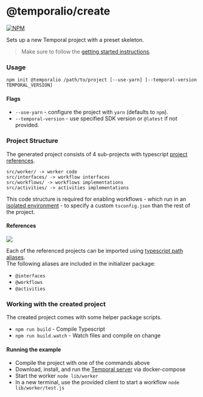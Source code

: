 # @temporalio/create

[![NPM](https://img.shields.io/npm/v/@temporalio/create)](https://www.npmjs.com/package/@temporalio/create)

Sets up a new Temporal project with a preset skeleton.

> Make sure to follow the [getting started instructions](./getting-started#install-system-dependencies).

### Usage

```
npm init @temporalio /path/to/project [--use-yarn] [--temporal-version TEMPORAL_VERSION]
```

#### Flags

- `--use-yarn` - configure the project with `yarn` (defaults to `npm`).
- `--temporal-version` - use specified SDK version or `@latest` if not provided.

### Project Structure

The generated project consists of 4 sub-projects with typescript [project references][ts-project-references].

```
src/worker/ -> worker code
src/interfaces/ -> workflow interfaces
src/workflows/ -> workflows implementations
src/activities/ -> activities implementations
```

This code structure is required for enabling workflows - which run in an [isolated environment](#workflows) - to specify a custom `tsconfig.json` than the rest of the project.

#### References

[![](https://mermaid.ink/svg/eyJjb2RlIjoiZ3JhcGggVERcbiAgICBXUksod29ya2VyKSAtLT4gV0ZcbiAgICBXRih3b3JrZmxvd3MpIC0tPiBJXG4gICAgV0YgLS0-IEFcbiAgICBBKGFjdGl2aXRpZXMpIC0tPiBJXG4gICAgV1JLIC0tPiBJXG4gICAgSShpbnRlcmZhY2VzKSIsIm1lcm1haWQiOnsidGhlbWUiOiJkZWZhdWx0IiwiZmxvd2NoYXJ0Ijp7ImN1cnZlIjoiYmFzaXMifSwidGhlbWVDU1MiOiIubGFiZWwgZm9yZWlnbk9iamVjdCB7IG92ZXJmbG93OiB2aXNpYmxlOyB9In0sInVwZGF0ZUVkaXRvciI6ZmFsc2V9)](https://mermaid-js.github.io/mermaid-live-editor/#/edit/eyJjb2RlIjoiZ3JhcGggVERcbiAgICBXUksod29ya2VyKSAtLT4gV0ZcbiAgICBXRih3b3JrZmxvd3MpIC0tPiBJXG4gICAgV0YgLS0-IEFcbiAgICBBKGFjdGl2aXRpZXMpIC0tPiBJXG4gICAgV1JLIC0tPiBJXG4gICAgSShpbnRlcmZhY2VzKSIsIm1lcm1haWQiOnsidGhlbWUiOiJkZWZhdWx0IiwiZmxvd2NoYXJ0Ijp7ImN1cnZlIjoiYmFzaXMifSwidGhlbWVDU1MiOiIubGFiZWwgZm9yZWlnbk9iamVjdCB7IG92ZXJmbG93OiB2aXNpYmxlOyB9In0sInVwZGF0ZUVkaXRvciI6ZmFsc2V9)

Each of the referenced projects can be imported using [typescript path aliases][tsconfig-paths].  
The following aliases are included in the initializer package:

- `@interfaces`
- `@workflows`
- `@activities`

### Working with the created project

The created project comes with some helper package scripts.

- `npm run build` - Compile Typescript
- `npm run build.watch` - Watch files and compile on change

#### Running the example

- Compile the project with one of the commands above
- Download, install, and run the [Temporal server][local-server] via docker-compose
- Start the worker `node lib/worker`
- In a new terminal, use the provided client to start a workflow `node lib/worker/test.js`

[ts-project-references]: https://www.typescriptlang.org/tsconfig#references
[npm-init]: https://docs.npmjs.com/cli/v6/commands/npm-init
[tsconfig-paths]: https://www.typescriptlang.org/tsconfig#paths
[local-server]: ../server-quick-install
